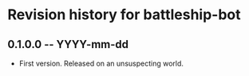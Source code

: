 # Revision history for battleship-bot

## 0.1.0.0 -- YYYY-mm-dd

* First version. Released on an unsuspecting world.
